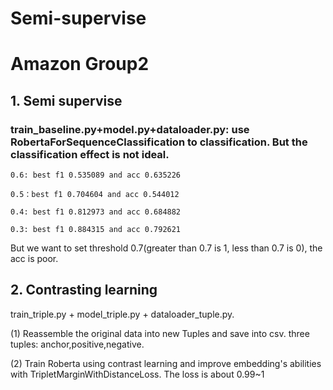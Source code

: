 # Semi-supervise
# Amazon Group2
## 1. Semi supervise 
### train_baseline.py+model.py+dataloader.py: use RobertaForSequenceClassification to classification. But the classification effect is not ideal.  

`0.6: best f1 0.535089 and acc 0.635226` 

`0.5：best f1 0.704604 and acc 0.544012 `

`0.4: best f1 0.812973 and acc 0.684882`

`0.3: best f1 0.884315 and acc 0.792621`  

But we want to set threshold 0.7(greater than 0.7 is 1, less than 0.7 is 0), the acc is poor. 

## 2. Contrasting learning 
train_triple.py + model_triple.py + dataloader_tuple.py.  

(1) Reassemble the original data into new Tuples and save into csv. three tuples: anchor,positive,negative. 

(2)  Train Roberta using contrast learning and improve embedding's abilities with TripletMarginWithDistanceLoss. The loss is about 0.99~1


